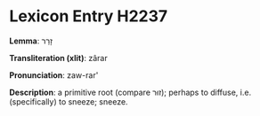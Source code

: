 # Lexicon Entry H2237

**Lemma**: זָרַר

**Transliteration (xlit)**: zârar

**Pronunciation**: zaw-rar'

**Description**:
a primitive root (compare זוּר); perhaps to diffuse, i.e. (specifically) to sneeze; sneeze.

